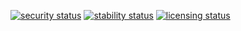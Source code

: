 
[![security status](https://qa.meterian.com/badge/pb/539b9046-ffaf-407c-a797-2715ca0efe21/security)](https://qa.meterian.com/projects/?pid=539b9046-ffaf-407c-a797-2715ca0efe21) [![stability status](https://qa.meterian.com/badge/pb/539b9046-ffaf-407c-a797-2715ca0efe21/stability)](https://qa.meterian.com/projects/?pid=539b9046-ffaf-407c-a797-2715ca0efe21) [![licensing status](https://qa.meterian.com/badge/pb/539b9046-ffaf-407c-a797-2715ca0efe21/licensing)](https://qa.meterian.com/projects/?pid=539b9046-ffaf-407c-a797-2715ca0efe21)
